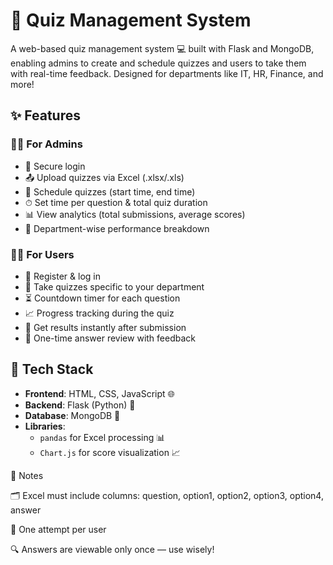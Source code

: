 # 🧠 Quiz Management System

A web-based quiz management system 💻 built with Flask and MongoDB, enabling admins to create and schedule quizzes and users to take them with real-time feedback. Designed for departments like IT, HR, Finance, and more!

## ✨ Features
### 👨‍💼 For Admins
- 🔐 Secure login
- 📤 Upload quizzes via Excel (.xlsx/.xls)
- 📅 Schedule quizzes (start time, end time)
- ⏱ Set time per question & total quiz duration
- 📊 View analytics (total submissions, average scores)
- 🏢 Department-wise performance breakdown

### 👩‍🎓 For Users
- 📝 Register & log in
- 🎯 Take quizzes specific to your department
- ⏳ Countdown timer for each question
- 📈 Progress tracking during the quiz
- 🧾 Get results instantly after submission
- 👀 One-time answer review with feedback

## 🧰 Tech Stack
- **Frontend**: HTML, CSS, JavaScript 🌐
- **Backend**: Flask (Python) 🐍
- **Database**: MongoDB 🍃
- **Libraries**: 
  - `pandas` for Excel processing 📊
  - `Chart.js` for score visualization 📈
    
📌 Notes

🗂 Excel must include columns: question, option1, option2, option3, option4, answer

🚦 One attempt per user

🔍 Answers are viewable only once — use wisely!
